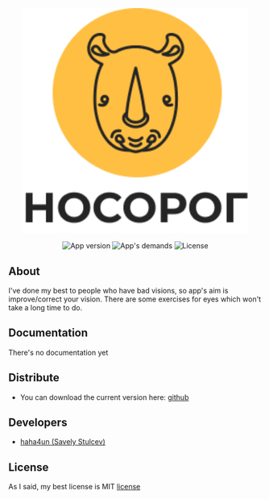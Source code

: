 <p align="center">
      <img src="https://github.com/haha4un/prozrenie/blob/master/app/src/main/res/drawable/icon_spl.png?raw=true" width="450">
</p>

<p align="center">
   <img src="https://img.shields.io/badge/Current%20Version-now%20v1%20is%20available!-yellow" alt="App version">
    <img src="https://img.shields.io/badge/Works%20in-7th%20and%20higher%20android%20versions-yellow" alt="App's demands">
   <img src="https://img.shields.io/badge/Our%20license-is%20MIT's%20license-yellow" alt="License">
</p>

## About

I've done my best to people who have bad visions, so app's aim is improve/correct your vision. There are some exercises for eyes which won't take a long time to do. 

## Documentation

There's no documentation yet  

## Distribute

- You can download the current version here: [github](https://github.com/haha4un/ProzrenieLite/blob/main/v1.apk)


## Developers

- [haha4un (Savely Stulcev)](https://github.com/haha4un)

## License

As I said, my best license is MIT [license](https://github.com/haha4un/ProzrenieLite/blob/main/LICENSE)
